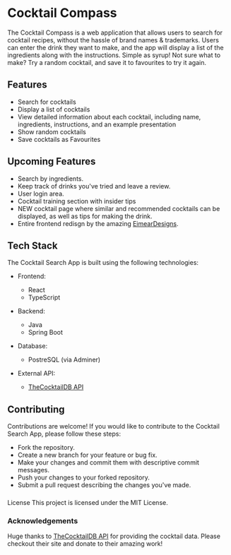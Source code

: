 # Cocktail Compass

The Cocktail Compass is a web application that allows users to search for cocktail recipes, without the hassle of brand names & trademarks. Users can enter the drink they want to make, and the app will display a list of the ingredients along with the instructions. Simple as syrup! Not sure what to make? Try a random cocktail, and save it to favourites to try it again.


## Features

- Search for cocktails
- Display a list of cocktails
- View detailed information about each cocktail, including name, ingredients, instructions, and an example presentation
- Show random cocktails
- Save cocktails as Favourites


##  Upcoming Features

- Search by ingredients.
- Keep track of drinks you've tried and leave a review.
- User login area.
- Cocktail training section with insider tips
- NEW cocktail page where similar and recommended cocktails can be displayed, as well as tips for making the drink.
- Entire frontend redisgn by the amazing [EimearDesigns](https://www.eimeardesigns.com/).


## Tech Stack

The Cocktail Search App is built using the following technologies:

- Frontend:
  - React
  - TypeScript

- Backend:
  - Java
  - Spring Boot
 
- Database:
  - PostreSQL (via Adminer)

- External API:
  - [TheCocktailDB API](https://www.thecocktaildb.com)


## Contributing
Contributions are welcome! If you would like to contribute to the Cocktail Search App, please follow these steps:

- Fork the repository.
- Create a new branch for your feature or bug fix.
- Make your changes and commit them with descriptive commit messages.
- Push your changes to your forked repository.
- Submit a pull request describing the changes you've made.


###
License
This project is licensed under the MIT License.


### Acknowledgements
Huge thanks to [TheCocktailDB API](https://www.thecocktaildb.com) for providing the cocktail data. Please checkout their site and donate to their amazing work!
